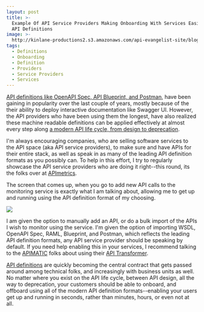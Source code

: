 ```yaml
---
layout: post
title: >-
  Example Of API Service Providers Making Onboarding With Services Easier Using
  API Definitions
image: >-
  http://kinlane-productions2.s3.amazonaws.com/api-evangelist-site/blog/Fullscreen_4_8_16__1_09_PM.png
tags:
  - Definitions
  - Onboarding
  - Definition
  - Providers
  - Service Providers
  - Services
---
```

[API definitions like OpenAPI Spec, API Blueprint, and Postman](http://definitions.apievangelist.com/building-blocks/), have been gaining in popularity over the last couple of years, mostly because of the their ability to deploy interactive documentation like Swagger UI. However, the API providers who have been using them the longest, have also realized these machine readable definitions can be applied effectively at almost every step along [a modern API life cycle, from design to deprecation](http://apievangelist.com/2016/04/08/my-api-life-cycle-research-from-design-to-deprecation/).

I'm always encouraging companies, who are selling software services to the API space (aka API service providers), to make sure and have APIs for their entire stack, as well as speak in as many of the leading API definition formats as you possibly can. To help in this effort, I try to regularly showcase the API service providers who are doing it right--this round, its the folks over at [APImetrics](http://apimetrics.io).

The screen that comes up, when you go to add new API calls to the monitoring service is exactly what I am talking about, allowing me to get up and running using the API definition format of my choosing.

[![](http://kinlane-productions2.s3.amazonaws.com/api-evangelist-site/blog/Fullscreen_4_8_16__1_09_PM.png)](http://apimetrics.io)

I am given the option to manually add an API, or do a bulk import of the APIs I wish to monitor using the service. I'm given the option of importing WSDL, OpenAPI Spec, RAML, Blueprint, and Postman, which reflects the leading API definition formats, any API service provider should be speaking by default. If you need help enabling this in your services, I recommend talking to the [APIMATIC](https://apimatic.io/) folks about using their [API Transformer](https://apitransformer.com/).

[API definitions](http://definitions.apievangelist.com/) are quickly becoming the central contract that gets passed around among technical folks, and increasingly with business units as well. No matter where you exist on the API life cycle, between API design, all the way to deprecation, your customers should be able to onboard, and offboard using all of the modern API definition formats--enabling your users get up and running in seconds, rather than minutes, hours, or even not at all.